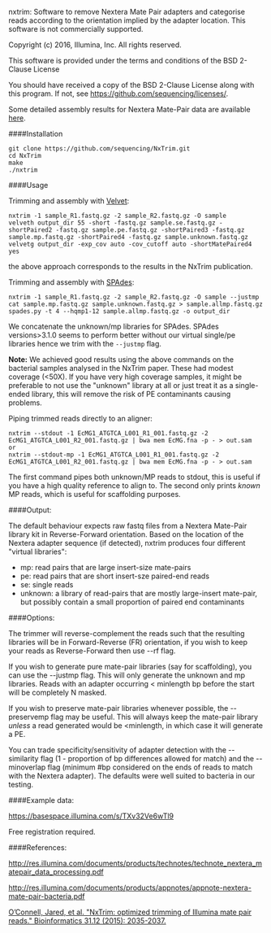 nxtrim: Software to remove Nextera Mate Pair adapters and categorise reads according to the orientation implied by the adapter location.  This software is not commercially supported.

Copyright (c) 2016, Illumina, Inc. All rights reserved.

This software is provided under the terms and conditions of the BSD 2-Clause License

You should have received a copy of the BSD 2-Clause License along with this program. If not, see https://github.com/sequencing/licenses/.

Some detailed assembly results for Nextera Mate-Pair data are available [here](https://github.com/sequencing/NxTrim/wiki/Bacterial-assembles-using-Nextera-Mate-pairs).

####Installation
```
git clone https://github.com/sequencing/NxTrim.git
cd NxTrim
make
./nxtrim
```

####Usage

Trimming and assembly with [Velvet](https://www.ebi.ac.uk/~zerbino/velvet/):
```
nxtrim -1 sample_R1.fastq.gz -2 sample_R2.fastq.gz -O sample 
velveth output_dir 55 -short -fastq.gz sample.se.fastq.gz -shortPaired2 -fastq.gz sample.pe.fastq.gz -shortPaired3 -fastq.gz sample.mp.fastq.gz -shortPaired4 -fastq.gz sample.unknown.fastq.gz
velvetg output_dir -exp_cov auto -cov_cutoff auto -shortMatePaired4 yes
```
the above approach corresponds to the results in the NxTrim publication.

Trimming and assembly with [SPAdes](http://bioinf.spbau.ru/spades):
```
nxtrim -1 sample_R1.fastq.gz -2 sample_R2.fastq.gz -O sample --justmp
cat sample.mp.fastq.gz sample.unknown.fastq.gz > sample.allmp.fastq.gz
spades.py -t 4 --hqmp1-12 sample.allmp.fastq.gz -o output_dir
```
We concatenate the unknown/mp libraries for SPAdes.  SPAdes versions>3.1.0 seems to perform better without our virtual single/pe libraries hence we trim with the `--justmp` flag. 

**Note:** We achieved good results using the above commands on the bacterial samples analysed in the NxTrim paper.  These had modest coverage (<50X).  If you have very high coverage samples, it might be preferable to not use the "unknown" library at all or just treat it as a single-ended library, this will remove the risk of PE contaminants causing problems.

Piping trimmed reads directly to an aligner:
```
nxtrim --stdout -1 EcMG1_ATGTCA_L001_R1_001.fastq.gz -2 EcMG1_ATGTCA_L001_R2_001.fastq.gz | bwa mem EcMG.fna -p - > out.sam
or
nxtrim --stdout-mp -1 EcMG1_ATGTCA_L001_R1_001.fastq.gz -2 EcMG1_ATGTCA_L001_R2_001.fastq.gz | bwa mem EcMG.fna -p - > out.sam
```
The first command pipes both unknown/MP reads to stdout, this is useful if you have a high quality reference to align to. The second only prints *known* MP reads, which is useful for scaffolding purposes.

####Output:

The default behaviour expects raw fastq files from a Nextera Mate-Pair library kit in Reverse-Forward orientation.  Based on the location of the Nextera adapter sequence (if detected), nxtrim produces four different "virtual libraries":

* mp: read pairs that are large insert-size mate-pairs
* pe: read pairs that are short insert-sze paired-end reads
* se: single reads 
* unknown: a library of read-pairs that are mostly large-insert mate-pair, but possibly contain a small proportion of paired end contaminants

####Options:

The trimmer will reverse-complement the reads such that the resulting libraries will be in Forward-Reverse (FR) orientation, if you wish to keep your reads as Reverse-Forward then use --rf flag.

If you wish to generate pure mate-pair libraries (say for scaffolding), you can use the --justmp flag.  This will only generate the unknown and mp libraries.  Reads with an adapter occurring < minlength bp before the start will be completely N masked.

If you wish to preserve mate-pair libraries whenever possible, the --preservemp flag may be useful.  This will always keep the mate-pair library *unless* a read generated would be <minlength, in which case it will generate a PE.

You can trade specificity/sensitivity of adapter detection with the --similarity flag (1 - proportion of bp differences allowed for match) and the --minoverlap flag (minimum #bp considered on the ends of reads to match with the Nextera adapter).  The defaults were well suited to bacteria in our testing.

####Example data:

https://basespace.illumina.com/s/TXv32Ve6wTl9

Free registration required.

####References:

http://res.illumina.com/documents/products/technotes/technote_nextera_matepair_data_processing.pdf

http://res.illumina.com/documents/products/appnotes/appnote-nextera-mate-pair-bacteria.pdf

[O’Connell, Jared, et al. "NxTrim: optimized trimming of Illumina mate pair reads." Bioinformatics 31.12 (2015): 2035-2037.](http://bioinformatics.oxfordjournals.org/content/31/12/2035.abstract)

